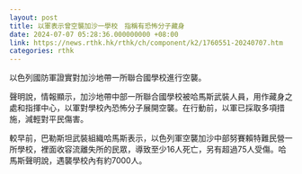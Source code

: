 ```yaml
---
layout: post
title: 以軍表示曾空襲加沙一學校　指稱有恐怖分子藏身
date: 2024-07-07 05:28:36.000000000 +08:00
link: https://news.rthk.hk/rthk/ch/component/k2/1760551-20240707.htm
categories: rthk
---
```


以色列國防軍證實對加沙地帶一所聯合國學校進行空襲。

聲明說，情報顯示，加沙地帶中部一所聯合國學校被哈馬斯武裝人員，用作藏身之處和指揮中心，以軍對學校內恐怖分子展開空襲。在行動前，以軍已採取多項措施，減輕對平民傷害。

較早前，巴勒斯坦武裝組織哈馬斯表示，以色列軍空襲加沙中部努賽賴特難民營一所學校，裡面收容流離失所的民眾，導致至少16人死亡，另有超過75人受傷。哈馬斯聲明說，遇襲學校內有約7000人。
